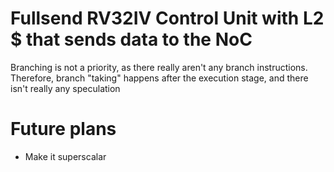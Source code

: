 # Fullsend RV32IV Control Unit with L2 $ that sends data to the NoC

Branching is not a priority, as there really aren't any branch instructions. Therefore, branch "taking" happens after the execution stage, and there isn't really any speculation


# Future plans
* Make it superscalar
